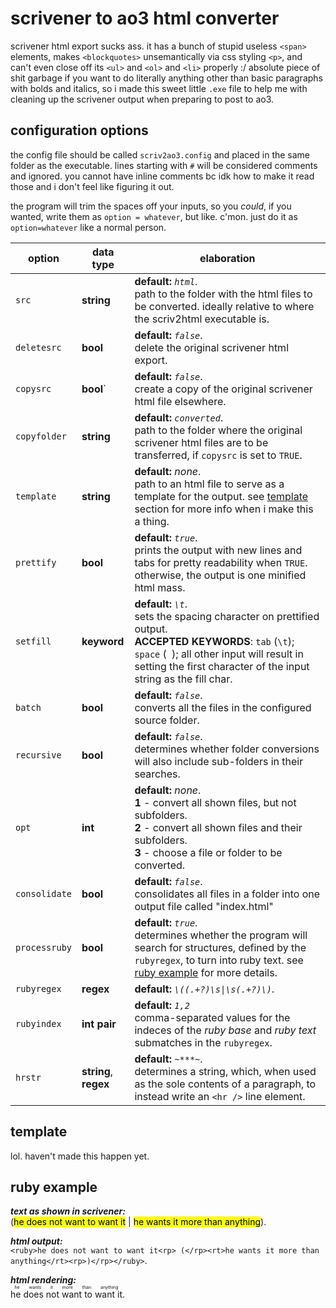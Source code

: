 # scrivener to ao3 html converter

scrivener html export sucks ass. it has a bunch of stupid useless `<span>` elements, makes `<blockquotes>` unsemantically via css styling `<p>`, and can't even close off its `<ul>` and `<ol>` and `<li>` properly :/ absolute piece of shit garbage if you want to do literally anything other than basic paragraphs with bolds and italics, so i made this sweet little `.exe` file to help me with cleaning up the scrivener output when preparing to post to ao3.

## configuration options

the config file should be called `scriv2ao3.config` and placed in the same folder as the executable. lines starting with `#` will be considered comments and ignored. you cannot have inline comments bc idk how to make it read those and i don't feel like figuring it out.

the program will trim the spaces off your inputs, so you *could*, if you wanted, write them as `option = whatever`, but like. c'mon. just do it as `option=whatever` like a normal person.

|option|data type|elaboration|
|------|---------|-----------|
|`src`|**string**|**default:** *`html`*.<br>path to the folder with the html files to be converted. ideally relative to where the scriv2html executable is.|
|`deletesrc`|**bool**|**default:** *`false`*.<br>delete the original scrivener html export.|
|`copysrc`|**bool**`|**default:** *`false`*.<br>create a copy of the original scrivener html file elsewhere.|
|`copyfolder`|**string**|**default:** *`converted`*. <br>path to the folder where the original scrivener html files are to be transferred, if `copysrc` is set to `TRUE`.|
|`template`|**string**|**default:** *none*.<br>path to an html file to serve as a template for the output. see [template](#template) section for more info when i make this a thing. |
|`prettify`|**bool**|**default:** *`true`*.<br>prints the output with new lines and tabs for pretty readability when `TRUE`. otherwise, the output is one minified html mass. |
|`setfill`|**keyword**|**default:** *`\t`*. <br>sets the spacing character on prettified output. <br>**ACCEPTED KEYWORDS**: `tab` (`\t`); `space` (` `); all other input will result in setting the first character of the input string as the fill char. |
|`batch`|**bool**|**default:** *`false`*.<br>converts all the files in the configured source folder.|
|`recursive`|**bool**|**default:** *`false`*.<br>determines whether folder conversions will also include sub-folders in their searches.|
|`opt`|**int**|**default:** *none*.<br>**1** - convert all shown files, but not subfolders.<br>**2** - convert all shown files and their subfolders.<br>**3** - choose a file or folder to be converted.|
|`consolidate`|**bool**|**default:** *`false`*.<br>consolidates all files in a folder into one output file called "index.html"|
|`processruby`|**bool**|**default:** *`true`*.<br>determines whether the program will search for structures, defined by the `rubyregex`, to turn into ruby text. see [ruby example](#ruby-example) for more details.|
|`rubyregex`|**regex**|**default:** *`\((.+?)\s\|\s(.+?)\)`*.<br>|
|`rubyindex`|**int pair**|**default:** *`1,2`*<br>comma-separated values for the indeces of the *ruby base* and *ruby text* submatches in the `rubyregex`.|
|`hrstr`|**string**,<br>**regex**|**default:** *`~***~`*.<br>determines a string, which, when used as the sole contents of a paragraph, to instead write an `<hr />` line element.|

## template

lol. haven't made this happen yet.

## ruby example

***text as shown in scrivener:***<br>
\(<mark>he does not want to want it</mark> | <mark>he wants it more than anything</mark>\).

***html output:***<br>
`<ruby>he does not want to want it<rp> (</rp><rt>he wants it more than anything</rt><rp>)</rp></ruby>`.

***html rendering:***<br>
<ruby>he does not want to want it<rp> (</rp><rt>he wants it more than anything</rt><rp>)</rp></ruby>.